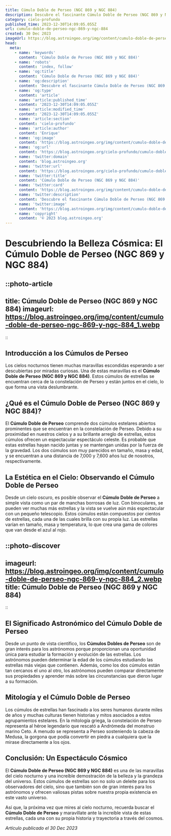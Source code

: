 ```yaml
---
title: Cúmulo Doble de Perseo (NGC 869 y NGC 884)
description: Descubre el fascinante Cúmulo Doble de Perseo (NGC 869 y NGC 884), dos cúmulos abiertos estelares en nuestra galaxia y sus misterios astronómicos.
category: cielo-profundo
published_time: 2023-12-30T14:09:05.055Z
url: cumulo-doble-de-perseo-ngc-869-y-ngc-884
created: 30 Dec 2023
imageUrl: https://blog.astroingeo.org/img/content/cumulo-doble-de-perseo-ngc-869-y-ngc-884_3.webp
head:
  meta:
    - name: 'keywords'
      content: 'Cúmulo Doble de Perseo (NGC 869 y NGC 884)'
    - name: 'robots'
      content: 'index, follow'
    - name: 'og:title'
      content: 'Cúmulo Doble de Perseo (NGC 869 y NGC 884)'
    - name: 'og:description'
      content: 'Descubre el fascinante Cúmulo Doble de Perseo (NGC 869 y NGC 884), dos cúmulos abiertos estelares en nuestra galaxia y sus misterios astronómicos.'
    - name: 'og:type'
      content: 'article'
    - name: 'article:published_time'
      content: '2023-12-30T14:09:05.055Z'
    - name: 'article:modified_time'
      content: '2023-12-30T14:09:05.055Z'
    - name: 'article:section'
      content: 'cielo-profundo'
    - name: 'article:author'
      content: 'Enrique'
    - name: 'og:image'
      content: 'https://blog.astroingeo.org/img/content/cumulo-doble-de-perseo-ngc-869-y-ngc-884_3.webp'
    - name: 'og:url'
      content: 'https://blog.astroingeo.org/cielo-profundo/cumulo-doble-de-perseo-ngc-869-y-ngc-884'
    - name: 'twitter:domain'
      content: 'blog.astroingeo.org'
    - name: 'twitter:url'
      content: 'https://blog.astroingeo.org/cielo-profundo/cumulo-doble-de-perseo-ngc-869-y-ngc-884'
    - name: 'twitter:title'
      content: 'Cúmulo Doble de Perseo (NGC 869 y NGC 884)'
    - name: 'twitter:card'
      content: 'https://blog.astroingeo.org/img/content/cumulo-doble-de-perseo-ngc-869-y-ngc-884_3.webp'
    - name: 'twitter:description'
      content: 'Descubre el fascinante Cúmulo Doble de Perseo (NGC 869 y NGC 884), dos cúmulos abiertos estelares en nuestra galaxia y sus misterios astronómicos.'
    - name: 'twitter:image'
      content: 'https://blog.astroingeo.org/img/content/cumulo-doble-de-perseo-ngc-869-y-ngc-884_3.webp'
    - name: 'copyright'
      content: '© 2023 blog.astroingeo.org'
---
```

# Descubriendo la Belleza Cósmica: El Cúmulo Doble de Perseo (NGC 869 y NGC 884)

::photo-article
---
title: Cúmulo Doble de Perseo (NGC 869 y NGC 884)
imageurl: https://blog.astroingeo.org/img/content/cumulo-doble-de-perseo-ngc-869-y-ngc-884_1.webp
---
::

## Introducción a los Cúmulos de Perseo

Los cielos nocturnos tienen muchas maravillas escondidas esperando a ser descubiertas por miradas curiosas. Una de estas maravillas es el **Cúmulo Doble de Perseo (NGC 869 y NGC 884)**. Estos cúmulos de estrellas se encuentran cerca de la constelación de Perseo y están juntos en el cielo, lo que forma una vista deslumbrante.

## ¿Qué es el Cúmulo Doble de Perseo (NGC 869 y NGC 884)?

El **Cúmulo Doble de Perseo** comprende dos cúmulos estelares abiertos prominentes que se encuentran en la constelación de Perseo. Debido a su proximidad en nuestros cielos y a su brillante arreglo de estrellas, estos cúmulos ofrecen un espectacular espectáculo celeste. Es probable que estas estrellas hayan nacido juntas y se mantengan unidas por la fuerza de la gravedad. Los dos cúmulos son muy parecidos en tamaño, masa y edad, y se encuentran a una distancia de 7,000 y 7,600 años luz de nosotros, respectivamente.

## La Estética en el Cielo: Observando el Cúmulo Doble de Perseo

Desde un cielo oscuro, es posible observar el **Cúmulo Doble de Perseo** a simple vista como un par de manchas borrosas de luz. Con binoculares, se pueden ver muchas más estrellas y la vista se vuelve aún más espectacular con un pequeño telescopio. Estos cúmulos están compuestos por cientos de estrellas, cada una de las cuales brilla con su propia luz. Las estrellas varían en tamaño, masa y temperatura, lo que crea una gama de colores que van desde el azul al rojo.


::photo-discover
---
imageurl: https://blog.astroingeo.org/img/content/cumulo-doble-de-perseo-ngc-869-y-ngc-884_2.webp
title: Cúmulo Doble de Perseo (NGC 869 y NGC 884)
---
::

## El Significado Astronómico del Cúmulo Doble de Perseo

Desde un punto de vista científico, los **Cúmulos Dobles de Perseo** son de gran interés para los astrónomos porque proporcionan una oportunidad única para estudiar la formación y evolución de las estrellas. Los astrónomos pueden determinar la edad de los cúmulos estudiando las estrellas más viejas que contienen. Además, como los dos cúmulos están tan cercanos el uno al otro, los astrónomos pueden comparar directamente sus propiedades y aprender más sobre las circunstancias que dieron lugar a su formación.

## Mitología y el Cúmulo Doble de Perseo

Los cúmulos de estrellas han fascinado a los seres humanos durante miles de años y muchas culturas tienen historias y mitos asociados a estos agrupamientos estelares. En la mitología griega, la constelación de Perseo representa al héroe legendario que rescató a Andrómeda del monstruo marino Ceto. A menudo se representa a Perseo sosteniendo la cabeza de Medusa, la gorgona que podía convertir en piedra a cualquiera que la mirase directamente a los ojos.

## Conclusión: Un Espectáculo Cósmico

El **Cúmulo Doble de Perseo (NGC 869 y NGC 884)**  es una de las maravillas del cielo nocturno y una increíble demostración de la belleza y la grandeza del universo. Estos cúmulos de estrellas son no solo un deleite para los observadores del cielo, sino que también son de gran interés para los astrónomos y ofrecen valiosas pistas sobre nuestra propia existencia en este vasto universo.

Así que, la próxima vez que mires al cielo nocturno, recuerda buscar el **Cúmulo Doble de Perseo** y maravíllate ante la increíble vista de estas estrellas, cada una con su propia historia y trayectoria a través del cosmos.

_Artículo publicado el 30 Dec 2023_